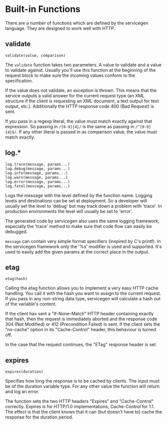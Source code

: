 # Built-in Functions

There are a number of functions which are defined by the servicegen language.
They are designed to work well with HTTP.

## validate

    validate(value, comparison)

The `validate` function takes two parameters. A value to validate and a value
to validate against. Usually you'll use this function at the beginning of the
request block to make sure the incoming values conform to the specification.

If the value does not validate, an exception is thrown. This means that the
service outputs a valid answer for the current request type (an XML structure
if the client is requesting an XML document, a text output for text output,
etc.). Additionally the HTTP response code 400 (Bad Request) is sent.

If you pass in a regexp literal, the value must match exactly against that
expression. So passing in `/[0-9]{4}/` is the same as passing in
`/^[0-9]{4}$/`. If any other literal is passed in as comparison value, the
value must match exactly.


## log.*

    log.trace(message, params...)
    log.debug(message, params...)
    log.info(message, params...)
    log.warn(message, params...)
    log.error(message, params...)
    log.fatal(message, params...)

Logs the message with the level defined by the function name. Logging levels
and destinations can be set at deployment. So a developer will usually set the
level to 'debug' but may track down a problem with 'trace'. In production
environments the level will usually be set to 'error'.

The generated code by servicegen also uses the same logging framework,
especially the 'trace' method to make sure that code flow can easily be
debugged.

`message` can contain very simple format specifiers (inspired by C's printf).
In the servicegen framework only the '%s' modifier is used and supported. It's
used to easily add the given params at the correct place in the output.


## etag

    etag(hash)

Calling the etag function allows you to implement a very easy HTTP cache
handling. You call it with the hash you want to assign to the current request.
If you pass in any non-string data type, servicegen will calculate a hash out
of the variable's content.

If the client has sent a "If-None-Match" HTTP header containing exactly
that hash, then the request is immediately aborted and the response code
304 (Not Modified) or 412 (Precondition Failed) is sent. If the client
sets the "no-cache" option in its "Cache-Control" header, this behaviour
is turned off.

In the case that the request continues, the "ETag" response header is set.


## expires

    expires(duration)

Specifies how long the response is to be cached by clients. The input must be
of the duration variable type. For any other value the function will return
and log an error.

The function sets the two HTTP headers "Expires" and "Cache-Control"
correctly. Expires is for HTTP/1.0 implementations, Cache-Control for 1.1. The
effect is that the client knows that it can (but doesn't have to) cache the
response for the duration period.

